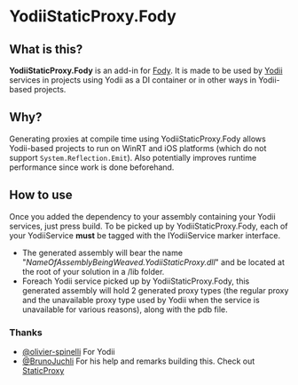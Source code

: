 # YodiiStaticProxy.Fody

## What is this?

**YodiiStaticProxy.Fody** is an add-in for [Fody](https://github.com/Fody/Fody). It is made to be used by [Yodii](https://github.com/Invenietis/yodii) services in projects using Yodii as a DI container or in other ways in Yodii-based projects.

## Why? 

Generating proxies at compile time using YodiiStaticProxy.Fody allows Yodii-based projects to run on WinRT and iOS platforms (which do not support `System.Reflection.Emit`). Also potentially improves runtime performance since work is done beforehand.

## How to use

Once you added the dependency to your assembly containing your Yodii services, just press build. To be picked up by YodiiStaticProxy.Fody, each of your YodiiService **must** be tagged with the IYodiiService marker interface.
- The generated assembly will bear the name "*NameOfAssemblyBeingWeaved.YodiiStaticProxy.dll*" and be located at the root of your solution in a /lib folder.
- Foreach Yodii service picked up by YodiiStaticProxy.Fody, this generated assembly will hold 2 generated proxy types (the regular proxy and the unavailable proxy type used by Yodii when the service is unavailable for various reasons), along with the pdb file.

### Thanks
- [@olivier-spinelli](https://github.com/olivier-spinelli) For Yodii
- [@BrunoJuchli](https://github.com/BrunoJuchli) For his help and remarks building this. Check out [StaticProxy](https://github.com/BrunoJuchli/StaticProxy.Fody)
